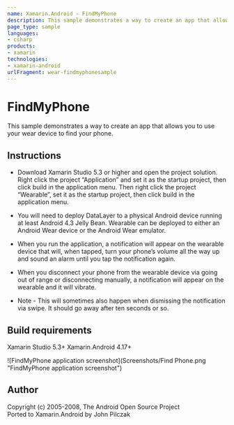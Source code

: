 ```yaml
---
name: Xamarin.Android - FindMyPhone
description: This sample demonstrates a way to create an app that allows you to use your wear device to find your phone. Instructions Download Xamarin Studio...
page_type: sample
languages:
- csharp
products:
- xamarin
technologies:
- xamarin-android
urlFragment: wear-findmyphonesample
---
```

# FindMyPhone
This sample demonstrates a way to create an app that allows you to use your wear device to find your phone.

## Instructions
* Download Xamarin Studio 5.3 or higher and open the project solution. Right click the project “Application” and set it as the startup project, then click build in the application menu. Then right click the project “Wearable”, set it as the startup project, then click build in the application menu.

* You will need to deploy DataLayer to a physical Android device running at least Android 4.3 Jelly Bean. Wearable can be deployed to either an Android Wear device or the Android Wear emulator.

* When you run the application, a notification will appear on the wearable device that will, when tapped, turn your phone’s volume all the way up and sound an alarm until you tap the notification again.

* When you disconnect your phone from the wearable device via going out of range or disconnecting manually, a notification will appear on the wearable and it will vibrate.

* Note - This will sometimes also happen when dismissing the notification via swipe. It should go away after ten seconds or so.

## Build requirements
Xamarin Studio 5.3+
Xamarin.Android 4.17+

![FindMyPhone application screenshot](Screenshots/Find Phone.png "FindMyPhone application screenshot")

## Author
Copyright (c) 2005-2008, The Android Open Source Project  
Ported to Xamarin.Android by John Pilczak
